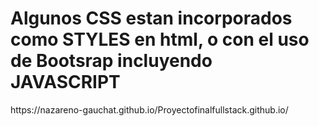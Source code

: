 <h1>Algunos CSS estan incorporados como STYLES en html, o con el uso de Bootsrap incluyendo JAVASCRIPT</h1>
<p> https://nazareno-gauchat.github.io/Proyectofinalfullstack.github.io/</p>
